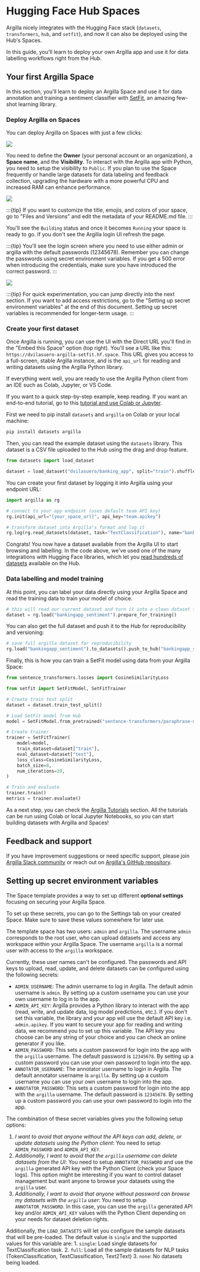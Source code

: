 # Hugging Face Hub Spaces

Argilla nicely integrates with the Hugging Face stack (`datasets`, `transformers`, `hub`, and `setfit`), and now it can also be deployed using the Hub's Spaces.

In this guide, you'll learn to deploy your own Argilla app and use it for data labelling workflows right from the Hub.

## Your first Argilla Space

In this section, you'll learn to deploy an Argilla Space and use it for data annotation and training a sentiment classifier with [SetFit](https://github.com/huggingface/setfit/), an amazing few-shot learning library.

### Deploy Argilla on Spaces

You can deploy Argilla on Spaces with just a few clicks:

<a  href="https://huggingface.co/new-space?template=argilla/argilla-template-space">
    <img src="https://huggingface.co/datasets/huggingface/badges/raw/main/deploy-to-spaces-lg.svg" />
</a>

You need to define the **Owner** (your personal account or an organization), a **Space name**, and the **Visibility**. To interact with the Argilla app with Python, you need to setup the visibility to `Public`. If you plan to use the Space frequently or handle large datasets for data labeling and feedback collection, upgrading the hardware with a more powerful CPU and increased RAM can enhance performance.

<div class="flex justify-center">
<img src="https://huggingface.co/datasets/huggingface/documentation-images/resolve/main/hub/spaces-argilla-new-space.png"/>
</div>

:::{tip}
If you want to customize the title, emojis, and colors of your space, go to "Files and Versions" and edit the metadata of your README.md file.
:::

You'll see the `Building` status and once it becomes `Running` your space is ready to go. If you don't see the Argilla login UI refresh the page.


:::{tip}
You'll see the login screen where you need to use either admin or argilla with the default passwords (12345678). Remember you can change the passwords using secret environment variables. If you get a 500 error when introducing the credentials, make sure you have introduced the correct password.
:::

<div class="flex justify-center">
<img src="https://huggingface.co/datasets/huggingface/documentation-images/resolve/main/hub/spaces-argilla-embed-space.png"/>
</div>

:::{tip}
For quick experimentation, you can jump directly into the next section. If you want to add access restrictions, go to the "Setting up secret environment variables" at the end of this document. Setting up secret variables is recommended for longer-term usage.
:::

### Create your first dataset

Once Argilla is running, you can use the UI with the Direct URL you'll find in the "Embed this Space" option (top right). You'll see a URL like this: `https://dvilasuero-argilla-setfit.hf.space`. This URL gives you access to a full-screen, stable Argilla instance, and is the `api_url` for reading and writing datasets using the Argilla Python library.

If everything went well, you are ready to use the Argilla Python client from an IDE such as Colab, Jupyter, or VS Code.

If you want to a quick step-by-step example, keep reading. If you want an end-to-end tutorial, go to this [tutorial and use Colab or Jupyter](https://docs.argilla.io/en/latest/tutorials/notebooks/training-textclassification-setfit-fewshot.html).

First we need to pip install `datasets` and `argilla` on Colab or your local machine:

```bash
pip install datasets argilla
```

Then, you can read the example dataset using the `datasets` library. This dataset is a CSV file uploaded to the Hub using the drag and drop feature.

```python
from datasets import load_dataset

dataset = load_dataset("dvilasuero/banking_app", split="train").shuffle()
```

You can create your first dataset by logging it into Argilla using your endpoint URL:

```python
import argilla as rg

# connect to your app endpoint (uses default team API key)
rg.init(api_url="[your_space_url]", api_key="team.apikey")

# transform dataset into Argilla's format and log it
rg.log(rg.read_datasets(dataset, task="TextClassification"), name="bankingapp_sentiment")
```

Congrats! You now have a dataset available from the Argilla UI to start browsing and labelling. In the code above, we've used one of the many integrations with Hugging Face libraries, which let you [read hundreds of datasets](https://docs.argilla.io/en/latest/guides/features/datasets.html#Importing-a-Dataset) available on the Hub.

### Data labelling and model training

At this point, you can label your data directly using your Argilla Space and read the training data to train your model of choice.

```python
# this will read our current dataset and turn it into a clean dataset for training
dataset = rg.load("bankingapp_sentiment").prepare_for_training()
```

You can also get the full dataset and push it to the Hub for reproducibility and versioning:

```python
# save full argilla dataset for reproducibility
rg.load("bankingapp_sentiment").to_datasets().push_to_hub("bankingapp_sentiment")
```

Finally, this is how you can train a SetFit model using data from your Argilla Space:

```python
from sentence_transformers.losses import CosineSimilarityLoss

from setfit import SetFitModel, SetFitTrainer

# Create train test split
dataset = dataset.train_test_split()

# Load SetFit model from Hub
model = SetFitModel.from_pretrained("sentence-transformers/paraphrase-mpnet-base-v2")

# Create trainer
trainer = SetFitTrainer(
    model=model,
    train_dataset=dataset["train"],
    eval_dataset=dataset["test"],
    loss_class=CosineSimilarityLoss,
    batch_size=8,
    num_iterations=20,
)

# Train and evaluate
trainer.train()
metrics = trainer.evaluate()
```

As a next step, you can check the [Argilla Tutorials](https://docs.argilla.io/en/latest/tutorials/tutorials.html) section. All the tutorials can be run using Colab or local Jupyter Notebooks, so you can start building datasets with Argilla and Spaces!

## Feedback and support

If you have improvement suggestions or need specific support, please join [Argilla Slack community](https://join.slack.com/t/rubrixworkspace/shared_invite/zt-whigkyjn-a3IUJLD7gDbTZ0rKlvcJ5g) or reach out on [Argilla's GitHub repository](https://github.com/argilla-io/argilla).

## Setting up secret environment variables

The Space template provides a way to set up different **optional settings** focusing on securing your Argilla Space.

To set up these secrets, you can go to the Settings tab on your created Space. Make sure to save these values somewhere for later use.

The template space has two users: `admin` and `argilla`. The username `admin` corresponds to the root user, who can upload datasets and access any workspace within your Argilla Space. The username `argilla` is a normal user with access to the `argilla` workspace.

Currently, these user names can't be configured. The passwords and API keys to upload, read, update, and delete datasets can be configured using the following secrets:

- `ADMIN_USERNAME`: The admin username to log in Argilla. The default admin username is `admin`. By setting up
  a custom username you can use your own username to log in to the app.
- `ADMIN_API_KEY`: Argilla provides a Python library to interact with the app (read, write, and update data, log model
  predictions, etc.). If you don't set this variable, the library and your app will use the default API key
  i.e. `admin.apikey`. If you want to secure your app for reading and writing data, we recommend you to set up this
  variable. The API key you choose can be any string of your choice and you can check an online generator if you like.
- `ADMIN_PASSWORD`: This sets a custom password for login into the app with the `argilla` username. The default
  password is `12345678`. By setting up a custom password you can use your own password to login into the app.
- `ANNOTATOR_USERNAME`: The annotator username to login in Argilla. The default annotator username is `argilla`. By setting up
  a custom username you can use your own username to login into the app.
- `ANNOTATOR_PASSWORD`: This sets a custom password for login into the app with the `argilla` username. The default password
  is `12345678`. By setting up a custom password you can use your own password to login into the app.

The combination of these secret variables gives you the following setup options:

1. *I want to avoid that anyone without the API keys can add, delete, or update datasets using the Python client*: You need to setup `ADMIN_PASSWORD` and `ADMIN_API_KEY`.
2. *Additionally, I want to avoid that the `argilla` username can delete datasets from the UI*: You need to setup `ANNOTATOR_PASSWORD` and use the `argilla` generated API key with the Python Client (check your Space logs). This option might be interesting if you want to control dataset management but want anyone to browse your datasets using the `argilla` user.
3. *Additionally, I want to avoid that anyone without password can browse my datasets with the `argilla` user*: You need to setup `ANNOTATOR_PASSWORD`. In this case, you can use the `argilla` generated API key and/or `ADMIN_API_KEY` values with the Python Client depending on your needs for dataset deletion rights.

Additionally, the `LOAD_DATASETS` will let you configure the sample datasets that will be pre-loaded. The default value is `single` and the supported values for this variable are:
    1. `single`: Load single datasets for TextClassification task.
    2. `full`: Load all the sample datasets for NLP tasks (TokenClassification, TextClassification, Text2Text)
    3. `none`: No datasets being loaded.
